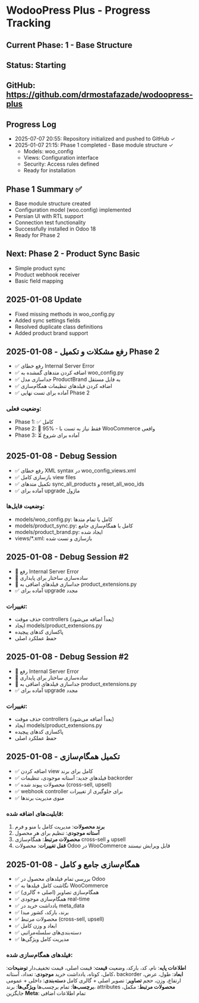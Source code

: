 # WodooPress Plus - Progress Tracking

## Current Phase: 1 - Base Structure
## Status: Starting
## GitHub: https://github.com/drmostafazade/wodoopress-plus

## Progress Log
- 2025-07-07 20:55: Repository initialized and pushed to GitHub ✓
- 2025-01-07 21:15: Phase 1 completed - Base module structure ✓
  - Models: woo_config
  - Views: Configuration interface
  - Security: Access rules defined
  - Ready for installation

## Phase 1 Summary ✅
- Base module structure created
- Configuration model (woo.config) implemented
- Persian UI with RTL support
- Connection test functionality
- Successfully installed in Odoo 18
- Ready for Phase 2

## Next: Phase 2 - Product Sync Basic
- Simple product sync
- Product webhook receiver
- Basic field mapping

## 2025-01-08 Update
- Fixed missing methods in woo_config.py
- Added sync settings fields
- Resolved duplicate class definitions
- Added product brand support

## 2025-01-08 - رفع مشکلات و تکمیل Phase 2
- ✅ رفع خطای Internal Server Error
- ✅ اضافه کردن متدهای گمشده به woo_config.py
- ✅ جداسازی مدل ProductBrand به فایل مستقل
- ✅ اضافه کردن فیلدهای تنظیمات همگام‌سازی
- ✅ آماده برای تست نهایی Phase 2

### وضعیت فعلی:
- Phase 1: ✅ کامل
- Phase 2: 🔄 95% - فقط نیاز به تست با WooCommerce واقعی
- Phase 3: ⏳ آماده برای شروع

## 2025-01-08 - Debug Session
- ✅ رفع خطای XML syntax در woo_config_views.xml
- ✅ بازسازی کامل view files
- ✅ تکمیل متدهای sync_all_products و reset_all_woo_ids
- ✅ آماده برای upgrade ماژول

### وضعیت فایل‌ها:
- models/woo_config.py: کامل با تمام متدها
- models/product_sync.py: کامل با همگام‌سازی جامع
- models/product_brand.py: ایجاد شده
- views/*.xml: بازسازی و تست شده

## 2025-01-08 - Debug Session #2
- 🔧 رفع Internal Server Error
- 🔧 ساده‌سازی ساختار برای پایداری
- 🔧 جداسازی فیلدهای اضافی به product_extensions.py
- ✅ آماده برای upgrade مجدد

### تغییرات:
- حذف موقت controllers (بعداً اضافه می‌شود)
- ایجاد models/product_extensions.py
- پاکسازی کدهای پیچیده
- حفظ عملکرد اصلی

## 2025-01-08 - Debug Session #2
- 🔧 رفع Internal Server Error
- 🔧 ساده‌سازی ساختار برای پایداری
- 🔧 جداسازی فیلدهای اضافی به product_extensions.py
- ✅ آماده برای upgrade مجدد

### تغییرات:
- حذف موقت controllers (بعداً اضافه می‌شود)
- ایجاد models/product_extensions.py
- پاکسازی کدهای پیچیده
- حفظ عملکرد اصلی

## 2025-01-08 - تکمیل همگام‌سازی
- ✅ اضافه کردن view کامل برای برند
- ✅ فیلدهای جدید: آستانه موجودی، تنظیمات backorder
- ✅ محصولات پیوند شده (cross-sell, upsell)
- ✅ webhook controller برای جلوگیری از تغییرات
- ✅ منوی مدیریت برندها

### قابلیت‌های اضافه شده:
1. **برند محصولات**: مدیریت کامل با منو و فرم
2. **آستانه موجودی**: تنظیم برای هر محصول
3. **محصولات مرتبط**: همگام‌سازی cross-sell و upsell
4. **قفل تغییرات**: محصولات Odoo در WooCommerce قابل ویرایش نیستند

## 2025-01-08 - همگام‌سازی جامع و کامل
- ✅ بررسی تمام فیلدهای محصول در Odoo
- ✅ نگاشت کامل فیلدها به WooCommerce
- ✅ همگام‌سازی تصاویر (اصلی + گالری)
- ✅ همگام‌سازی موجودی real-time
- ✅ یادداشت خرید در meta_data
- ✅ برند، بارکد، کشور مبدا
- ✅ محصولات مرتبط (cross-sell, upsell)
- ✅ ابعاد و وزن کامل
- ✅ دسته‌بندی‌های سلسله‌مراتبی
- ✅ مدیریت کامل ویژگی‌ها

### فیلدهای همگام‌سازی شده:
**اطلاعات پایه**: نام، کد، بارکد، وضعیت
**قیمت**: قیمت اصلی، قیمت تخفیف‌دار
**توضیحات**: کامل، کوتاه، یادداشت خرید
**موجودی**: تعداد، آستانه، backorder
**ابعاد**: طول، عرض، ارتفاع، وزن، حجم
**تصاویر**: تصویر اصلی + گالری کامل
**دسته‌بندی**: داخلی + عمومی
**برچسب‌ها**: تمام برچسب‌ها
**ویژگی‌ها**: برند، attributes
**محصولات مرتبط**: مکمل، جایگزین
**Meta**: تمام اطلاعات اضافی
